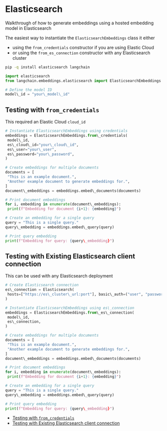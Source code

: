 # Elasticsearch

Walkthrough of how to generate embeddings using a hosted embedding model in Elasticsearch

The easiest way to instantiate the `ElasticsearchEmbeddings` class it either

- using the `from_credentials` constructor if you are using Elastic Cloud
- or using the `from_es_connection` constructor with any Elasticsearch cluster

```bash
pip -q install elasticsearch langchain  

```

```python
import elasticsearch  
from langchain.embeddings.elasticsearch import ElasticsearchEmbeddings  

```

```python
# Define the model ID  
model\_id = "your\_model\_id"  

```

## Testing with `from_credentials`[​](#testing-with-from_credentials "Direct link to testing-with-from_credentials")

This required an Elastic Cloud `cloud_id`

```python
# Instantiate ElasticsearchEmbeddings using credentials  
embeddings = ElasticsearchEmbeddings.from\_credentials(  
 model\_id,  
 es\_cloud\_id="your\_cloud\_id",  
 es\_user="your\_user",  
 es\_password="your\_password",  
)  

```

```python
# Create embeddings for multiple documents  
documents = [  
 "This is an example document.",  
 "Another example document to generate embeddings for.",  
]  
document\_embeddings = embeddings.embed\_documents(documents)  

```

```python
# Print document embeddings  
for i, embedding in enumerate(document\_embeddings):  
 print(f"Embedding for document {i+1}: {embedding}")  

```

```python
# Create an embedding for a single query  
query = "This is a single query."  
query\_embedding = embeddings.embed\_query(query)  

```

```python
# Print query embedding  
print(f"Embedding for query: {query\_embedding}")  

```

## Testing with Existing Elasticsearch client connection[​](#testing-with-existing-elasticsearch-client-connection "Direct link to Testing with Existing Elasticsearch client connection")

This can be used with any Elasticsearch deployment

```python
# Create Elasticsearch connection  
es\_connection = Elasticsearch(  
 hosts=["https://es\_cluster\_url:port"], basic\_auth=("user", "password")  
)  

```

```python
# Instantiate ElasticsearchEmbeddings using es\_connection  
embeddings = ElasticsearchEmbeddings.from\_es\_connection(  
 model\_id,  
 es\_connection,  
)  

```

```python
# Create embeddings for multiple documents  
documents = [  
 "This is an example document.",  
 "Another example document to generate embeddings for.",  
]  
document\_embeddings = embeddings.embed\_documents(documents)  

```

```python
# Print document embeddings  
for i, embedding in enumerate(document\_embeddings):  
 print(f"Embedding for document {i+1}: {embedding}")  

```

```python
# Create an embedding for a single query  
query = "This is a single query."  
query\_embedding = embeddings.embed\_query(query)  

```

```python
# Print query embedding  
print(f"Embedding for query: {query\_embedding}")  

```

- [Testing with `from_credentials`](#testing-with-from_credentials)
- [Testing with Existing Elasticsearch client connection](#testing-with-existing-elasticsearch-client-connection)
